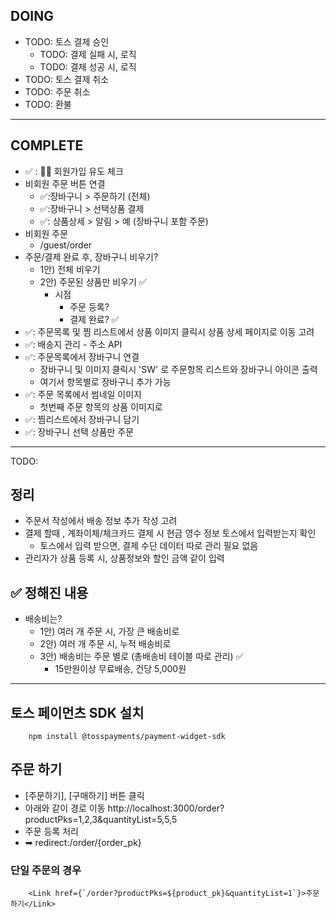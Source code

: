 ## DOING
- TODO: 토스 결제 승인
    - TODO: 결제 실패 시, 로직
    - TODO: 결제 성공 시, 로직
- TODO: 토스 결제 취소
- TODO: 주문 취소
- TODO: 환불

-----------------------------------------------------------------------------------------
## COMPLETE
- ✅ : 👩‍💼 회원가입 유도 체크 
- 비회원 주문 버튼 연결
    - ✅:장바구니 > 주문하기 (전체)
    - ✅:장바구니 > 선택상품 결제
    - ✅: 상품상세 > 알림 > 예 (장바구니 포함 주문)
- 비회원 주문
    - /guest/order
- 주문/결제 완료 후, 장바구니 비우기?
    - 1안) 전체 비우기
    - 2안) 주문된 상품만 비우기 ✅
        - 시점
            - 주문 등록?
            - 결제 완료? ✅ 
- ✅: 주문목록 및 찜 리스트에서 상품 이미지 클릭시 상품 상세 페이지로 이동 고려
- ✅: 배송지 관리 - 주소 API
- ✅: 주문목록에서 장바구니 연결
    - 장바구니 및 이미지 클릭시 'SW' 로 주문항목 리스트와 장바구니 아이콘 출력
    - 여기서 항목별로 장바구니 추가 가능
- ✅: 주문 목록에서 썸네일 이미지
    - 첫번째 주문 항목의 상품 이미지로 
- ✅: 찜리스트에서 장바구니 담기
- ✅: 장바구니 선택 상품만 주문

-----------------------------------------------------------------------------------------

TODO:
## 정리
- 주문서 작성에서 배송 정보 추가 작성 고려
- 결제 할때 , 계좌이체/체크카드 결제 시 현금 영수 정보 토스에서 입력받는지 확인
    - 토스에서 입력 받으면, 결제 수단 데이터 따로 관리 필요 없음
- 관리자가 상품 등록 시, 상품정보와 할인 금액 같이 입력

## ✅ 정해진 내용
- 배송비는? 
    - 1안) 여러 개 주문 시, 가장 큰 배송비로
    - 2안) 여러 개 주문 시, 누적 배송비로
    - 3안) 배송비는 주문 별로 (총배송비 테이블 따로 관리) ✅
        - 15만원이상 무료배송, 건당 5,000원





----------------------------------------------------
## 토스 페이먼츠 SDK 설치
```
    npm install @tosspayments/payment-widget-sdk
```


## 주문 하기
- [주문하기], [구매하기] 버튼 클릭
- 아래와 같이 경로 이동
http://localhost:3000/order?productPks=1,2,3&quantityList=5,5,5
- 주문 등록 처리
- ➡ redirect:/order/{order_pk}

### 단일 주문의 경우
```
    <Link href={`/order?productPks=${product_pk}&quantityList=1`}>주문하기</Link>
```